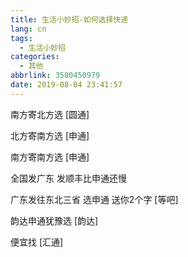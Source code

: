 ```yaml
---
title: 生活小妙招-如何选择快递
lang: cn
tags:
  - 生活小妙招
categories:
  - 其他
abbrlink: 3580450979
date: 2019-08-04 23:41:57
---
```




南方寄北方选 [圆通]

北方寄南方选 [申通]

南方寄南方选 [申通]

全国发广东 发顺丰比申通还慢

广东发往东北三省 选申通 送你2个字 [等吧]

韵达申通犹豫选 [韵达]

便宜找 [汇通]
